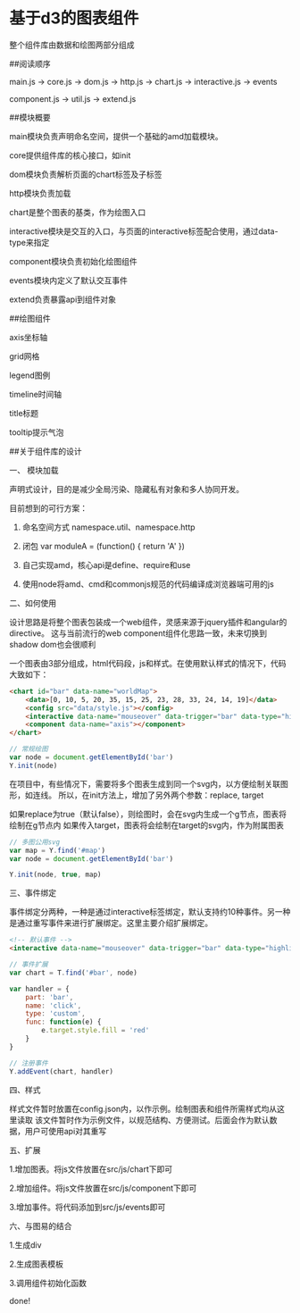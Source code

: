 # 基于d3的图表组件


整个组件库由数据和绘图两部分组成


##阅读顺序

main.js -> core.js -> dom.js -> http.js -> chart.js -> interactive.js -> events

component.js -> util.js -> extend.js


##模块概要

main模块负责声明命名空间，提供一个基础的amd加载模块。

core提供组件库的核心接口，如init

dom模块负责解析页面的chart标签及子标签

http模块负责加载

chart是整个图表的基类，作为绘图入口

interactive模块是交互的入口，与页面的interactive标签配合使用，通过data-type来指定

component模块负责初始化绘图组件

events模块内定义了默认交互事件

extend负责暴露api到组件对象

##绘图组件

axis坐标轴

grid网格

legend图例

timeline时间轴

title标题

tooltip提示气泡

##关于组件库的设计


一、 模块加载

声明式设计，目的是减少全局污染、隐藏私有对象和多人协同开发。

目前想到的可行方案：

1. 命名空间方式 namespace.util、namespace.http

2. 闭包 var moduleA = (function() { return 'A' })

3. 自己实现amd，核心api是define、require和use

4. 使用node将amd、cmd和commonjs规范的代码编译成浏览器端可用的js

二、如何使用

设计思路是将整个图表包装成一个web组件，灵感来源于jquery插件和angular的directive。
这与当前流行的web component组件化思路一致，未来切换到shadow dom也会很顺利

一个图表由3部分组成，html代码段，js和样式。在使用默认样式的情况下，代码大致如下：

```html
<chart id="bar" data-name="worldMap">
    <data>[0, 10, 5, 20, 35, 15, 25, 23, 28, 33, 24, 14, 19]</data>
    <config src="data/style.js"></config>
    <interactive data-name="mouseover" data-trigger="bar" data-type="highlight"></interactive>
    <component data-name="axis"></component>
</chart>
```

```javascript
// 常规绘图
var node = document.getElementById('bar')
Y.init(node)
```

在项目中，有些情况下，需要将多个图表生成到同一个svg内，以方便绘制关联图形，如连线。
所以，在init方法上，增加了另外两个参数：replace, target

如果replace为true（默认false），则绘图时，会在svg内生成一个g节点，图表将绘制在g节点内
如果传入target，图表将会绘制在target的svg内，作为附属图表

```javascript
// 多图公用svg
var map = Y.find('#map')
var node = document.getElementById('bar')

Y.init(node, true, map)
```


三、事件绑定

事件绑定分两种，一种是通过interactive标签绑定，默认支持约10种事件。另一种是通过重写事件来进行扩展绑定。这里主要介绍扩展绑定。

```html
<!-- 默认事件 -->
<interactive data-name="mouseover" data-trigger="bar" data-type="highlight"></interactive>
```

```javascript
// 事件扩展
var chart = T.find('#bar', node)

var handler = {
    part: 'bar',
    name: 'click',
    type: 'custom',
    func: function(e) {
        e.target.style.fill = 'red'
    }
}

// 注册事件
Y.addEvent(chart, handler)
```

四、样式

样式文件暂时放置在config.json内，以作示例。绘制图表和组件所需样式均从这里读取
该文件暂时作为示例文件，以规范结构、方便测试。后面会作为默认数据，用户可使用api对其重写


五、扩展

1.增加图表。将js文件放置在src/js/chart下即可

2.增加组件。将js文件放置在src/js/component下即可

3.增加事件。将代码添加到src/js/events即可

六、与图易的结合

1.生成div

2.生成图表模板

3.调用组件初始化函数

done!


